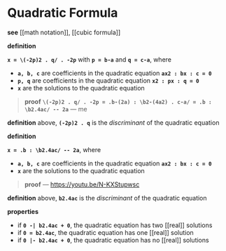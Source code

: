 # Quadratic Formula

**see** [[math notation]], [[cubic formula]]

**definition**

**`x = \(-2p)2 . q/ . -2p`** with **`p = b-a`** and **`q = c-a`**, where

- **`a, b, c`** are coefficients in the quadratic equation **`ax2 : bx : c = 0`**
- **`p, q`** are coefficients in the quadratic equation **`x2 : px : q = 0`**
- **`x`** are the solutions to the quadratic equation

> **proof** **`\(-2p)2 . q/ . -2p = .b-(2a) : \b2-(4a2) . c-a/ = .b : \b2.4ac/ -- 2a`** &mdash; me

**definition** above, **`(-2p)2 . q`** is the _discriminant_ of the quadratic equation

**definition**

**`x = .b : \b2.4ac/ -- 2a`**, where

- **`a, b, c`** are coefficients in the quadratic equation **`ax2 : bx : c = 0`**
- **`x`** are the solutions to the quadratic equation

> **proof** &mdash; <https://youtu.be/N-KXStupwsc>

**definition** above, **`b2.4ac`** is the _discriminant_ of the quadratic equation

**properties**

- if **`0 -| b2.4ac + 0`**, the quadratic equation has two [[real]] solutions
- if **`0 = b2.4ac`**, the quadratic equation has one [[real]] solution
- if **`0 |- b2.4ac + 0`**, the quadratic equation has no [[real]] solutions
